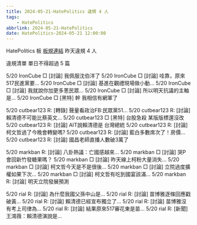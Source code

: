 ```yaml
---
title: 2024-05-21-HatePolitics 違規 4 人
tags:
    - HatePolitics
abbrlink: 2024-05-21-HatePolitics
date: HatePolitics-2024-05-21 12:00:00
---
```

HatePolitics 板 [板規連結](https://www.ptt.cc/bbs/HatePolitics/M.1617115262.A.D60.html)
昨天違規 4 人
<!-- more -->

違規清單
單日不得超過 5 篇

5/20 IronCube □ [討論] 我佩服沈伯洋了
5/20 IronCube □ [討論] 哇靠，原來517民進黨要…
5/20 IronCube □ [討論] 基進在觀禮現場做小動…
5/20 IronCube □ [討論] 我就說你加更多蔥民眾…
5/20 IronCube □ [討論] 所以明天抗議的主軸是…
5/20 IronCube □ [黑特] 幹 我相信有網軍了

5/20 cutbear123 R: [轉錄] 聲量看政治FB:民眾黨51…
5/20 cutbear123 R: [討論] 賴清德不可能比蔡英文…
5/20 cutbear123 □ [黑特] 台股急殺 某版版標還沒改
5/20 cutbear123 R: [討論] AIT說賴清德是 台灣總統
5/20 cutbear123 R: [討論] 柯文哲過了今晚會轉變嗎?
5/20 cutbear123 R: [討論] 藍白多數席次了！房價…
5/20 cutbear123 R: [討論] 國昌老師直播人數破3萬了

5/20 markban R: [討論] 八卦熱議：亡國感越來…
5/20 markban □ [討論] 哭P會回新竹發糖果嗎？
5/20 markban □ [討論] 昨天線上柯粉大量消失…
5/20 markban □ [討論] 柯文哲今天是不是很後…
5/20 markban □ [討論] 立院過度擴權如果下次…
5/20 markban □ [討論] 柯文哲有吃到國宴該滿…
5/20 markban R: [討論] 明天立院發展預測

5/20 rial R: [討論] 為什麼我國父孫中山是…
5/20 rial R: [討論] 苗博雅逐條回應戳破黃…
5/20 rial R: [討論] 賴清德已經宣布獨立了…
5/20 rial R: [討論] 苗博雅沒有考上司律為…
5/20 rial R: [討論] 結果原來517審花東是苗…
5/20 rial R: [新聞] 王鴻薇：賴清德演說是…